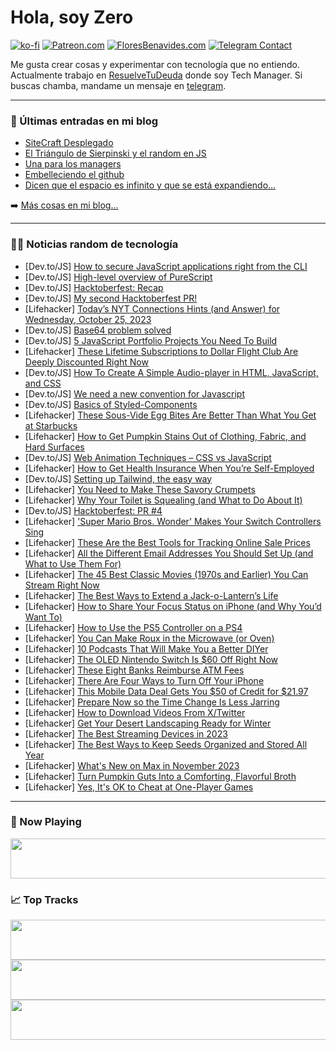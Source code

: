 # Hola, soy Zero

[![ko-fi](https://ko-fi.com/img/githubbutton_sm.svg)](https://ko-fi.com/J3J4N0LUK)
[![Patreon.com](https://img.shields.io/endpoint.svg?url=https%3A%2F%2Fshieldsio-patreon.vercel.app%2Fapi%3Fusername%3Dzerodragon%26type%3Dpatrons&style=for-the-badge)](https://patreon.com/zerodragon)
[![FloresBenavides.com](https://img.shields.io/website?down_message=oops&label=MiBlog&style=for-the-badge&up_message=online&url=https%3A%2F%2Ffloresbenavides.com)](https://floresbenavides.com)
[![Telegram Contact](https://img.shields.io/badge/escr%C3%ADbeme-ZeroDragon-%2326A5E4?style=for-the-badge&logo=telegram)](https://t.me/zerodragon)

Me gusta crear cosas y experimentar con tecnología que no entiendo.
Actualmente trabajo en [ResuelveTuDeuda](http://github.com/resuelve) donde soy Tech Manager.
Si buscas chamba, mandame un mensaje en [telegram](https://t.me/zerodragon).

---

### 📕 Últimas entradas en mi blog
<!-- BLOG-POST-LIST:START -->
- [SiteCraft Desplegado](https://floresbenavides.com/sitecraft-desplegado/)
- [El Triángulo de Sierpinski y el random en JS](https://floresbenavides.com/el-triangulo-de-sierpinski-y-el-random-en-js/)
- [Una para los managers](https://floresbenavides.com/una-para-los-managers/)
- [Embelleciendo el github](https://floresbenavides.com/embelleciendo-el-github/)
- [Dicen que el espacio es infinito y que se está expandiendo…](https://floresbenavides.com/dicen-que-el-espacio-es-infinito-y-que-se-esta-expandiendo/)
<!-- BLOG-POST-LIST:END -->

➡️ [Más cosas en mi blog...](https://floresbenavides.com)

---

### 👨‍💻 Noticias random de tecnología
<!-- TECH-POSTS:START -->
- [Dev.to/JS] [How to secure JavaScript applications right from the CLI](https://dev.to/snyk/how-to-secure-javascript-applications-right-from-the-cli-4kj6)
- [Dev.to/JS] [High-level overview of PureScript](https://dev.to/zelenya/high-level-overview-of-purescript-37lf)
- [Dev.to/JS] [Hacktoberfest: Recap](https://dev.to/omalk98/hacktoberfest-recap-1pon)
- [Dev.to/JS] [My second Hacktoberfest PR!](https://dev.to/amnish04/my-second-hacktoberfest-pr-4d1e)
- [Lifehacker] [Today’s NYT Connections Hints &lpar;and Answer&rpar; for Wednesday, October 25, 2023](https://lifehacker.com/nyt-connections-answer-today-october-25-2023-1850953011)
- [Dev.to/JS] [Base64 problem solved](https://dev.to/toviszsolt/base64-problem-solved-29og)
- [Dev.to/JS] [5 JavaScript Portfolio Projects You Need To Build](https://dev.to/domfive/5-javascript-portfolio-projects-to-unleash-your-web-dev-potential-i3i)
- [Lifehacker] [These Lifetime Subscriptions to Dollar Flight Club Are Deeply Discounted Right Now](https://lifehacker.com/these-lifetime-subscriptions-to-dollar-flight-club-are-1850951897)
- [Dev.to/JS] [How To Create A Simple Audio-player in HTML, JavaScript, and CSS](https://dev.to/ctrlcoding/how-to-create-a-simple-audio-player-in-html-javascript-and-css-4l2e)
- [Dev.to/JS] [We need a new convention for Javascript](https://dev.to/shreyvijayvargiya/we-need-a-new-convention-for-javascript-1ck9)
- [Dev.to/JS] [Basics of Styled-Components](https://dev.to/jtfinley/basics-of-styled-components-404a)
- [Lifehacker] [These Sous-Vide Egg Bites Are Better Than What You Get at Starbucks](https://lifehacker.com/these-sous-vide-egg-bites-are-your-new-weekday-breakfas-1824008696)
- [Lifehacker] [How to Get Pumpkin Stains Out of Clothing, Fabric, and Hard Surfaces](https://lifehacker.com/how-to-get-pumpkin-stains-out-of-clothing-fabric-and-1850955207)
- [Dev.to/JS] [Web Animation Techniques – CSS vs JavaScript](https://dev.to/ctrlcoding/web-animation-techniques-css-vs-javascript-42oj)
- [Lifehacker] [How to Get Health Insurance When You’re Self-Employed](https://lifehacker.com/how-to-get-health-insurance-when-you-re-self-employed-1850953230)
- [Dev.to/JS] [Setting up Tailwind, the easy way](https://dev.to/nullvoxpopuli/setting-up-tailwind-the-easy-way-5843)
- [Lifehacker] [You Need to Make These Savory Crumpets](https://lifehacker.com/best-savory-crumpet-recipe-1849585719)
- [Lifehacker] [Why Your Toilet is Squealing &lpar;and What to Do About It&rpar;](https://lifehacker.com/why-your-toilet-is-squealing-and-what-to-do-about-it-1850952165)
- [Dev.to/JS] [Hacktoberfest: PR #4](https://dev.to/omalk98/hacktoberfest-pr-4-1e2f)
- [Lifehacker] [&#39;Super Mario Bros. Wonder&#39; Makes Your Switch Controllers Sing](https://lifehacker.com/super-mario-bros-wonder-makes-your-switch-controllers-1850954536)
- [Lifehacker] [These Are the Best Tools for Tracking Online Sale Prices](https://lifehacker.com/best-price-tracking-tools-1692745053)
- [Lifehacker] [All the Different Email Addresses You Should Set Up &lpar;and What to Use Them For&rpar;](https://lifehacker.com/all-the-different-email-addresses-you-should-set-up-an-1850954346)
- [Lifehacker] [The 45 Best Classic Movies &lpar;1970s and Earlier&rpar; You Can Stream Right Now](https://lifehacker.com/best-classic-movies-on-streaming-1850951262)
- [Lifehacker] [The Best Ways to Extend a Jack-o-Lantern’s Life](https://lifehacker.com/do-these-three-things-to-prolong-your-jack-o-lanterns-l-1849667151)
- [Lifehacker] [How to Share Your Focus Status on iPhone &lpar;and Why You’d Want To&rpar;](https://lifehacker.com/how-to-use-share-focus-status-iphone-1850952493)
- [Lifehacker] [How to Use the PS5 Controller on a PS4](https://lifehacker.com/how-to-use-the-ps5-controller-on-a-ps4-1850953710)
- [Lifehacker] [You Can Make Roux in the Microwave &lpar;or Oven&rpar;](https://lifehacker.com/how-to-make-roux-in-the-microwave-or-oven-1848187134)
- [Lifehacker] [10 Podcasts That Will Make You a Better DIYer](https://lifehacker.com/the-best-home-improvement-podcasts-1850952184)
- [Lifehacker] [The OLED Nintendo Switch Is $60 Off Right Now](https://lifehacker.com/the-oled-nintendo-switch-is-60-off-right-now-1850953806)
- [Lifehacker] [These Eight Banks Reimburse ATM Fees](https://lifehacker.com/these-banks-reimburse-atm-fees-1848982111)
- [Lifehacker] [There Are Four Ways to Turn Off Your iPhone](https://lifehacker.com/how-to-turn-off-iphone-1850952580)
- [Lifehacker] [This Mobile Data Deal Gets You $50 of Credit for $21.97](https://lifehacker.com/this-mobile-data-deal-gets-you-50-of-credit-for-21-97-1850951815)
- [Lifehacker] [Prepare Now so the Time Change Is Less Jarring](https://lifehacker.com/prepare-now-so-the-time-change-is-less-jarring-1849738866)
- [Lifehacker] [How to Download Videos From X/Twitter](https://lifehacker.com/how-to-download-twitter-videos-1850952824)
- [Lifehacker] [Get Your Desert Landscaping Ready for Winter](https://lifehacker.com/how-to-prepare-desert-landscaping-for-winter-1850952385)
- [Lifehacker] [The Best Streaming Devices in 2023](https://lifehacker.com/best-streaming-devices-1850951613)
- [Lifehacker] [The Best Ways to Keep Seeds Organized and Stored All Year](https://lifehacker.com/the-best-ways-to-keep-seeds-organized-and-stored-all-ye-1850952359)
- [Lifehacker] [What&#39;s New on Max in November 2023](https://lifehacker.com/whats-new-on-max-in-november-2023-1850951003)
- [Lifehacker] [Turn Pumpkin Guts Into a Comforting, Flavorful Broth](https://lifehacker.com/pumpkin-broth-recipe-1850951909)
- [Lifehacker] [Yes, It&#39;s OK to Cheat at One-Player Games](https://lifehacker.com/yes-its-ok-to-cheat-at-one-player-games-1850951574)<!-- TECH-POSTS:END -->

---

### 🎵 Now Playing
<a href="https://spotify-now-playing-dun.vercel.app/now-playing?open"><img src="https://spotify-now-playing-dun.vercel.app/now-playing" width="540" height="64"></a>

### 📈 Top Tracks
<a href="https://spotify-now-playing-dun.vercel.app/top-tracks?i=1&open"><img src="https://spotify-now-playing-dun.vercel.app/top-tracks?i=1" width="540" height="64"></a>
<a href="https://spotify-now-playing-dun.vercel.app/top-tracks?i=2&open"><img src="https://spotify-now-playing-dun.vercel.app/top-tracks?i=2" width="540" height="64"></a>
<a href="https://spotify-now-playing-dun.vercel.app/top-tracks?i=3&open"><img src="https://spotify-now-playing-dun.vercel.app/top-tracks?i=3" width="540" height="64"></a>

